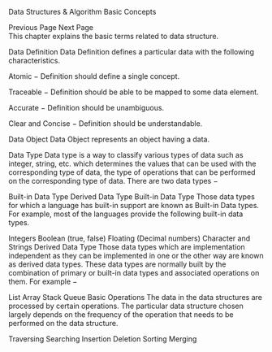 Data Structures & Algorithm Basic Concepts

 Previous Page
Next Page  
This chapter explains the basic terms related to data structure.

Data Definition
Data Definition defines a particular data with the following characteristics.

Atomic − Definition should define a single concept.

Traceable − Definition should be able to be mapped to some data element.

Accurate − Definition should be unambiguous.

Clear and Concise − Definition should be understandable.

Data Object
Data Object represents an object having a data.

Data Type
Data type is a way to classify various types of data such as integer, string, etc. which determines the values that can be used with the corresponding type of data, the type of operations that can be performed on the corresponding type of data. There are two data types −

Built-in Data Type
Derived Data Type
Built-in Data Type
Those data types for which a language has built-in support are known as Built-in Data types. For example, most of the languages provide the following built-in data types.

Integers
Boolean (true, false)
Floating (Decimal numbers)
Character and Strings
Derived Data Type
Those data types which are implementation independent as they can be implemented in one or the other way are known as derived data types. These data types are normally built by the combination of primary or built-in data types and associated operations on them. For example −

List
Array
Stack
Queue
Basic Operations
The data in the data structures are processed by certain operations. The particular data structure chosen largely depends on the frequency of the operation that needs to be performed on the data structure.

Traversing
Searching
Insertion
Deletion
Sorting
Merging
